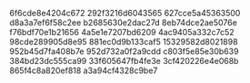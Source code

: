 6f6cde8e4204c672
292f3216d6043565
627cce5a45363500
d8a3a7ef6f58c2ee
b2685630e2dac27d
8eb74dce2ae5076e
f76bdf70e1b21656
4a5e1e7207bd6209
4ac9405a332c7c52
98cde289905d8e95
881ec0d9b133caf5
15329582d8021898
952b45d7fa408b7e
952d732a0f2a9cdd
c803f5e85e30b639
384bd23dc555ca99
33f605647fb4fe3e
3cf420226e4e068b
865f4c8a820ef818
a3a94cf4328c9be7
